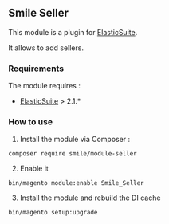 ## Smile Seller

This module is a plugin for [ElasticSuite](https://github.com/Smile-SA/elasticsuite).

It allows to add sellers.

### Requirements

The module requires :

- [ElasticSuite](https://github.com/Smile-SA/elasticsuite) > 2.1.*

### How to use

1. Install the module via Composer :

``` composer require smile/module-seller ```

2. Enable it

``` bin/magento module:enable Smile_Seller ```

3. Install the module and rebuild the DI cache

``` bin/magento setup:upgrade ```

